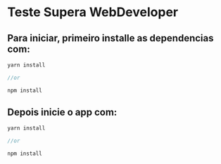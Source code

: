 # Teste Supera WebDeveloper

## Para iniciar, primeiro installe as dependencias com:

```javascript
yarn install

//or

npm install
```

## Depois inicie o app com:

```javascript
yarn install

//or

npm install
```
